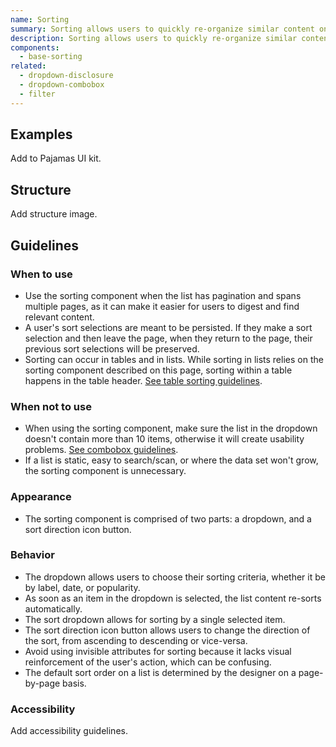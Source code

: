 ```yaml
---
name: Sorting
summary: Sorting allows users to quickly re-organize similar content on a long list when the default order may be insufficient for users to scan the data set.
description: Sorting allows users to quickly re-organize similar content on a long list when the default order may be insufficient for users to scan the data set.
components:
  - base-sorting
related:
  - dropdown-disclosure
  - dropdown-combobox
  - filter
---
```


## Examples

<story-viewer component="base-sorting" title="Default" iframe-padding="0 0 100px 0"></story-viewer>

<todo>Add to Pajamas UI kit.</todo>

## Structure

<todo>Add structure image.</todo>

## Guidelines

### When to use

- Use the sorting component when the list has pagination and spans multiple pages, as it can make it easier for users to digest and find relevant content.
- A user's sort selections are meant to be persisted. If they make a sort selection and then leave the page, when they return to the page, their previous sort selections will be preserved.
- Sorting can occur in tables and in lists. While sorting in lists relies on the sorting component described on this page, sorting within a table happens in the table header. [See table sorting guidelines](/components/table#ordering-sorting).

### When not to use

- When using the sorting component, make sure the list in the dropdown doesn't contain more than 10 items, otherwise it will create usability problems. [See combobox guidelines](/components/dropdown-combobox).
- If a list is static, easy to search/scan, or where the data set won't grow, the sorting component is unnecessary.

### Appearance

- The sorting component is comprised of two parts: a dropdown, and a sort direction icon button.

### Behavior

- The dropdown allows users to choose their sorting criteria, whether it be by label, date, or popularity.
- As soon as an item in the dropdown is selected, the list content re-sorts automatically.
- The sort dropdown allows for sorting by a single selected item.
- The sort direction icon button allows users to change the direction of the sort, from ascending to descending or vice-versa.
- Avoid using invisible attributes for sorting because it lacks visual reinforcement of the user's action, which can be confusing.
- The default sort order on a list is determined by the designer on a page-by-page basis.

### Accessibility

<todo>Add accessibility guidelines.</todo>
